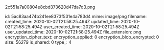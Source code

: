 2c551a7a00804e8cbd373620d47da7d3.png

id: 5ac83aa474b241ee8373f531e4a783d4
mime: image/png
filename: 
created_time: 2020-10-02T21:58:25.494Z
updated_time: 2020-10-02T21:58:25.494Z
user_created_time: 2020-10-02T21:58:25.494Z
user_updated_time: 2020-10-02T21:58:25.494Z
file_extension: png
encryption_cipher_text: 
encryption_applied: 0
encryption_blob_encrypted: 0
size: 56279
is_shared: 0
type_: 4